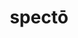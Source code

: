 ---
title: spectō
meaning: to watch
ch: seven
pos: verb
inf: spectāre
secondppstem: spect
infend: āre
conjugation: first
derivative: specter, inspector
mt: yes
mt5thru7: yes
---